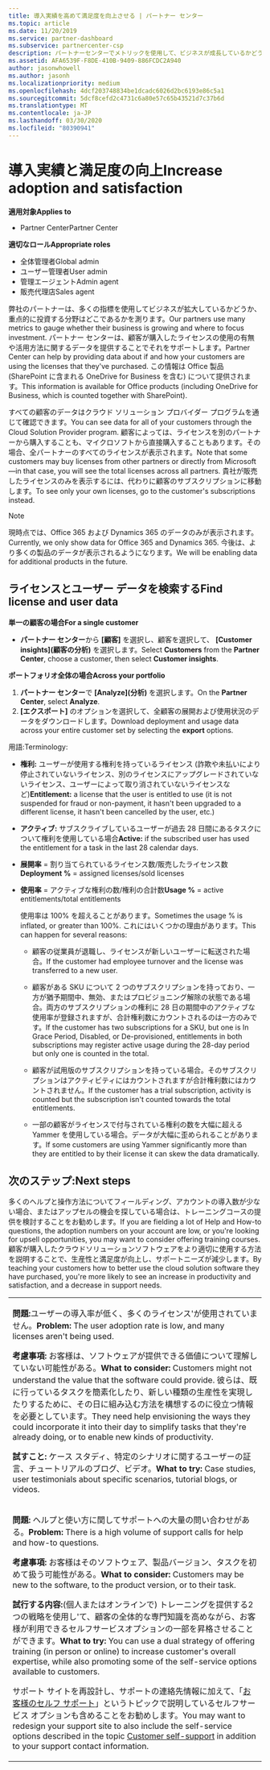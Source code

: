 ```yaml
---
title: 導入実績を高めて満足度を向上させる | パートナー センター
ms.topic: article
ms.date: 11/20/2019
ms.service: partner-dashboard
ms.subservice: partnercenter-csp
description: パートナーセンターでメトリックを使用して、ビジネスが成長しているかどうか、顧客がライセンスをどのように使用しているか、および投資に焦点を当てる場所を確認する方法について説明します。
ms.assetid: AFA6539F-F8DE-410B-9409-886FCDC2A940
author: jasonwhowell
ms.author: jasonh
ms.localizationpriority: medium
ms.openlocfilehash: 4dcf203748834be1dcadc6026d2bc6193e86c5a1
ms.sourcegitcommit: 5dcf8cefd2c4731c6a80e57c65b43521d7c37b6d
ms.translationtype: MT
ms.contentlocale: ja-JP
ms.lasthandoff: 03/30/2020
ms.locfileid: "80390941"
---
```

# <a name="increase-adoption-and-satisfaction"></a><span data-ttu-id="0746c-103">導入実績と満足度の向上</span><span class="sxs-lookup"><span data-stu-id="0746c-103">Increase adoption and satisfaction</span></span>

<span data-ttu-id="0746c-104">**適用対象**</span><span class="sxs-lookup"><span data-stu-id="0746c-104">**Applies to**</span></span>

-  <span data-ttu-id="0746c-105">Partner Center</span><span class="sxs-lookup"><span data-stu-id="0746c-105">Partner Center</span></span>

<span data-ttu-id="0746c-106">**適切なロール**</span><span class="sxs-lookup"><span data-stu-id="0746c-106">**Appropriate roles**</span></span>
-   <span data-ttu-id="0746c-107">全体管理者</span><span class="sxs-lookup"><span data-stu-id="0746c-107">Global admin</span></span>
-   <span data-ttu-id="0746c-108">ユーザー管理者</span><span class="sxs-lookup"><span data-stu-id="0746c-108">User admin</span></span>
-   <span data-ttu-id="0746c-109">管理エージェント</span><span class="sxs-lookup"><span data-stu-id="0746c-109">Admin agent</span></span>
-   <span data-ttu-id="0746c-110">販売代理店</span><span class="sxs-lookup"><span data-stu-id="0746c-110">Sales agent</span></span>

<span data-ttu-id="0746c-111">弊社のパートナーは、多くの指標を使用してビジネスが拡大しているかどうか、重点的に投資する分野はどこであるかを測ります。</span><span class="sxs-lookup"><span data-stu-id="0746c-111">Our partners use many metrics to gauge whether their business is growing and where to focus investment.</span></span> <span data-ttu-id="0746c-112">パートナー センターは、顧客が購入したライセンスの使用の有無や活用方法に関するデータを提供することでそれをサポートします。</span><span class="sxs-lookup"><span data-stu-id="0746c-112">Partner Center can help by providing data about if and how your customers are using the licenses that they've purchased.</span></span> <span data-ttu-id="0746c-113">この情報は Office 製品 (SharePoint に含まれる OneDrive for Business を含む) について提供されます。</span><span class="sxs-lookup"><span data-stu-id="0746c-113">This information is available for Office products (including OneDrive for Business, which is counted together with SharePoint).</span></span>

<span data-ttu-id="0746c-114">すべての顧客のデータはクラウド ソリューション プロバイダー プログラムを通じて確認できます。</span><span class="sxs-lookup"><span data-stu-id="0746c-114">You can see data for all of your customers through the Cloud Solution Provider program.</span></span> <span data-ttu-id="0746c-115">顧客によっては、ライセンスを別のパートナーから購入することも、マイクロソフトから直接購入することもあります。その場合、全パートナーのすべてのライセンスが表示されます。</span><span class="sxs-lookup"><span data-stu-id="0746c-115">Note that some customers may buy licenses from other partners or directly from Microsoft—in that case, you will see the total licenses across all partners.</span></span> <span data-ttu-id="0746c-116">貴社が販売したライセンスのみを表示するには、代わりに顧客のサブスクリプションに移動します。</span><span class="sxs-lookup"><span data-stu-id="0746c-116">To see only your own licenses, go to the customer's subscriptions instead.</span></span>

> [!NOTE]  
>  <span data-ttu-id="0746c-117">現時点では、Office 365 および Dynamics 365 のデータのみが表示されます。</span><span class="sxs-lookup"><span data-stu-id="0746c-117">Currently, we only show data for Office 365 and Dynamics 365.</span></span> <span data-ttu-id="0746c-118">今後は、より多くの製品のデータが表示されるようになります。</span><span class="sxs-lookup"><span data-stu-id="0746c-118">We will be enabling data for additional products in the future.</span></span>

## <a name="find-license-and-user-data"></a><span data-ttu-id="0746c-119">ライセンスとユーザー データを検索する</span><span class="sxs-lookup"><span data-stu-id="0746c-119">Find license and user data</span></span>


<span data-ttu-id="0746c-120">**単一の顧客の場合**</span><span class="sxs-lookup"><span data-stu-id="0746c-120">**For a single customer**</span></span>

-   <span data-ttu-id="0746c-121">**パートナー センター**から **[顧客]** を選択し、顧客を選択して、 **[Customer insights]\(顧客の分析\)** を選択します。</span><span class="sxs-lookup"><span data-stu-id="0746c-121">Select **Customers** from the **Partner Center**, choose a customer, then select **Customer insights**.</span></span>

<span data-ttu-id="0746c-122">**ポートフォリオ全体の場合**</span><span class="sxs-lookup"><span data-stu-id="0746c-122">**Across your portfolio**</span></span>

1.  <span data-ttu-id="0746c-123">**パートナー センター**で **[Analyze]\(分析\)** を選択します。</span><span class="sxs-lookup"><span data-stu-id="0746c-123">On the **Partner Center**, select **Analyze**.</span></span>
2.  <span data-ttu-id="0746c-124">**[エクスポート]** のオプションを選択して、全顧客の展開および使用状況のデータをダウンロードします。</span><span class="sxs-lookup"><span data-stu-id="0746c-124">Download deployment and usage data across your entire customer set by selecting the **export** options.</span></span>

<span data-ttu-id="0746c-125">用語:</span><span class="sxs-lookup"><span data-stu-id="0746c-125">Terminology:</span></span>

-   <span data-ttu-id="0746c-126">**権利:** ユーザーが使用する権利を持っているライセンス (詐欺や未払いにより停止されていないライセンス、別のライセンスにアップグレードされていないライセンス、ユーザーによって取り消されていないライセンスなど)</span><span class="sxs-lookup"><span data-stu-id="0746c-126">**Entitlement:** a license that the user is entitled to use (it is not suspended for fraud or non-payment, it hasn't been upgraded to a different license, it hasn't been cancelled by the user, etc.)</span></span>

-   <span data-ttu-id="0746c-127">**アクティブ:** サブスクライブしているユーザーが過去 28 日間にあるタスクについて権利を使用している場合</span><span class="sxs-lookup"><span data-stu-id="0746c-127">**Active:** if the subscribed user has used the entitlement for a task in the last 28 calendar days.</span></span>

-   <span data-ttu-id="0746c-128">**展開率** = 割り当てられているライセンス数/販売したライセンス数</span><span class="sxs-lookup"><span data-stu-id="0746c-128">**Deployment %** = assigned licenses/sold licenses</span></span>

-   <span data-ttu-id="0746c-129">**使用率** = アクティブな権利の数/権利の合計数</span><span class="sxs-lookup"><span data-stu-id="0746c-129">**Usage %** = active entitlements/total entitlements</span></span>

    <span data-ttu-id="0746c-130">使用率は 100% を超えることがあります。</span><span class="sxs-lookup"><span data-stu-id="0746c-130">Sometimes the usage % is inflated, or greater than 100%.</span></span> <span data-ttu-id="0746c-131">これにはいくつかの理由があります。</span><span class="sxs-lookup"><span data-stu-id="0746c-131">This can happen for several reasons:</span></span>

    -   <span data-ttu-id="0746c-132">顧客の従業員が退職し、ライセンスが新しいユーザーに転送された場合。</span><span class="sxs-lookup"><span data-stu-id="0746c-132">If the customer had employee turnover and the license was transferred to a new user.</span></span>

    -   <span data-ttu-id="0746c-133">顧客がある SKU について 2 つのサブスクリプションを持っており、一方が猶予期間中、無効、またはプロビジョニング解除の状態である場合。両方のサブスクリプションの権利に 28 日の期間中のアクティブな使用率が登録されますが、合計権利数にカウントされるのは一方のみです。</span><span class="sxs-lookup"><span data-stu-id="0746c-133">If the customer has two subscriptions for a SKU, but one is In Grace Period, Disabled, or De-provisioned, entitlements in both subscriptions may register active usage during the 28-day period but only one is counted in the total.</span></span>

    -   <span data-ttu-id="0746c-134">顧客が試用版のサブスクリプションを持っている場合。そのサブスクリプションはアクティビティにはカウントされますが合計権利数にはカウントされません。</span><span class="sxs-lookup"><span data-stu-id="0746c-134">If the customer has a trial subscription, activity is counted but the subscription isn't counted towards the total entitlements.</span></span>

    -   <span data-ttu-id="0746c-135">一部の顧客がライセンスで付与されている権利の数を大幅に超える Yammer を使用している場合。データが大幅に歪められることがあります。</span><span class="sxs-lookup"><span data-stu-id="0746c-135">If some customers are using Yammer significantly more than they are entitled to by their license it can skew the data dramatically.</span></span>

## <a name="next-steps"></a><span data-ttu-id="0746c-136">次のステップ:</span><span class="sxs-lookup"><span data-stu-id="0746c-136">Next steps</span></span>


<span data-ttu-id="0746c-137">多くのヘルプと操作方法についてフィールディング、アカウントの導入数が少ない場合、またはアップセルの機会を探している場合は、トレーニングコースの提供を検討することをお勧めします。</span><span class="sxs-lookup"><span data-stu-id="0746c-137">If you are fielding a lot of Help and How-to questions, the adoption numbers on your account are low, or you're looking for upsell opportunities, you may want to consider offering training courses.</span></span> <span data-ttu-id="0746c-138">顧客が購入したクラウドソリューションソフトウェアをより適切に使用する方法を説明することで、生産性と満足度が向上し、サポートニーズが減少します。</span><span class="sxs-lookup"><span data-stu-id="0746c-138">By teaching your customers how to better use the cloud solution software they have purchased, you're more likely to see an increase in productivity and satisfaction, and a decrease in support needs.</span></span>

<table>
<colgroup>
<col width="100%" />
</colgroup>
<tbody>
<tr class="odd">
<td><p><span data-ttu-id="0746c-139"><strong>問題:</strong>ユーザーの導入率が低く、多くのライセンス&#39;が使用されていません。</span><span class="sxs-lookup"><span data-stu-id="0746c-139"><strong>Problem:</strong> The user adoption rate is low, and many licenses aren&#39;t being used.</span></span></p>
<p><span data-ttu-id="0746c-140"><strong>考慮事項:</strong> お客様は、ソフトウェアが提供できる価値について理解していない可能性がある。</span><span class="sxs-lookup"><span data-stu-id="0746c-140"><strong>What to consider:</strong> Customers might not understand the value that the software could provide.</span></span> <span data-ttu-id="0746c-141">彼らは、既に行っているタスクを簡素化したり、新しい種類の生産性を実現したりするために、その日に組み込む方法を構想するのに役立つ情報を必要としています。</span><span class="sxs-lookup"><span data-stu-id="0746c-141">They need help envisioning the ways they could incorporate it into their day to simplify tasks that they're already doing, or to enable new kinds of productivity.</span></span></p>
<p><span data-ttu-id="0746c-142"><strong>試すこと:</strong> ケース スタディ、特定のシナリオに関するユーザーの証言、チュートリアルのブログ、ビデオ。</span><span class="sxs-lookup"><span data-stu-id="0746c-142"><strong>What to try:</strong> Case studies, user testimonials about specific scenarios, tutorial blogs, or videos.</span></span></p></td>
</tr>
<tr class="even">
<td><p><span data-ttu-id="0746c-143"><strong>問題:</strong> ヘルプと使い方に関してサポートへの大量の問い合わせがある。</span><span class="sxs-lookup"><span data-stu-id="0746c-143"><strong>Problem:</strong> There is a high volume of support calls for help and how-to questions.</span></span></p>
<p><span data-ttu-id="0746c-144"><strong>考慮事項:</strong> お客様はそのソフトウェア、製品バージョン、タスクを初めて扱う可能性がある。</span><span class="sxs-lookup"><span data-stu-id="0746c-144"><strong>What to consider:</strong> Customers may be new to the software, to the product version, or to their task.</span></span></p>
<p><span data-ttu-id="0746c-145"><strong>試行する内容:</strong>(個人またはオンラインで) トレーニングを提供する2つの戦略を使用し&#39;て、顧客の全体的な専門知識を高めながら、お客様が利用できるセルフサービスオプションの一部を昇格させることができます。</span><span class="sxs-lookup"><span data-stu-id="0746c-145"><strong>What to try:</strong> You can use a dual strategy of offering training (in person or online) to increase customer&#39;s overall expertise, while also promoting some of the self-service options available to customers.</span></span></p>
<p><span data-ttu-id="0746c-146">サポート サイトを再設計し、サポートの連絡先情報に加えて、「<a href="customer-self-support.md" data-raw-source="[Customer self-support](customer-self-support.md)">お客様のセルフ サポート</a>」というトピックで説明しているセルフサービス オプションも含めることをお勧めします。</span><span class="sxs-lookup"><span data-stu-id="0746c-146">You may want to redesign your support site to also include the self-service options described in the topic <a href="customer-self-support.md" data-raw-source="[Customer self-support](customer-self-support.md)">Customer self-support</a> in addition to your support contact information.</span></span></p></td>
</tr>
</tbody>
</table>

 

 

 




